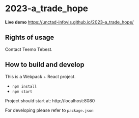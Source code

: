 # 2023-a_trade_hope

**Live demo** https://unctad-infovis.github.io/2023-a_trade_hope/

## Rights of usage

Contact Teemo Tebest.

## How to build and develop

This is a Webpack + React project.

* `npm install`
* `npm start`

Project should start at: http://localhost:8080

For developing please refer to `package.json`